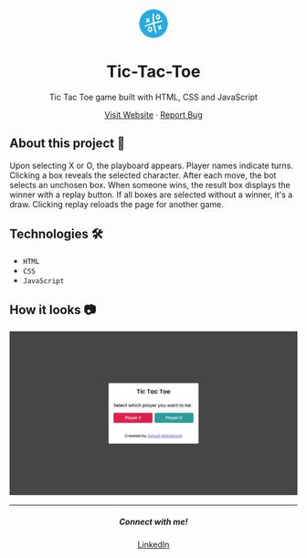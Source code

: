<div align = "center">
    <img src="./Images/favicon.png" alt="Logo" width="50px">
</div>

<h1 align = "center"><b>Tic-Tac-Toe</b></h1>
<p align = "center">Tic Tac Toe game built with HTML, CSS and JavaScript</p>

<p align="center">
    <a href="" target="_blank">Visit Website</a>
    ·
    <a href="" target="_blank">Report Bug</a>
</p>



## About this project 🚀

Upon selecting X or O, the playboard appears. Player names indicate turns. Clicking a box reveals the selected character. After each move, the bot selects an unchosen box. When someone wins, the result box displays the winner with a replay button. If all boxes are selected without a winner, it's a draw. Clicking replay reloads the page for another game.

## Technologies 🛠️

* `HTML`
* `CSS`
* `JavaScript`

## How it looks 📷

<div align="center">
    <img src="./Images/Screenshot.jpeg">
</div>



<hr>
<h5 align="center">Connect with me!</h5>
<p align="center">
    <a href="https://www.linkedin.com/in/sahadmahaboobp" target="_blank">LinkedIn</a>
</p>